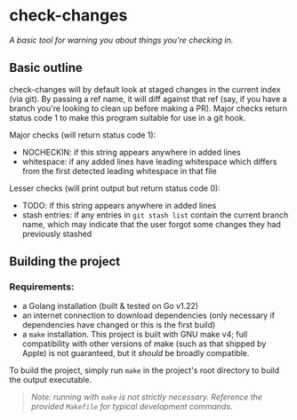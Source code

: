 # check-changes

*A basic tool for warning you about things you're checking in.*

## Basic outline

check-changes will by default look at staged changes in the current index (via git). By passing a ref name, it will diff against that ref (say, if you have a branch you're looking to clean up before making a PR). Major checks return status code 1 to make this program suitable for use in a git hook.

Major checks (will return status code 1):

- NOCHECKIN: if this string appears anywhere in added lines
- whitespace: if any added lines have leading whitespace which differs from the first detected leading whitespace in that file

Lesser checks (will print output but return status code 0):

- TODO: if this string appears anywhere in added lines
- stash entries: if any entries in `git stash list` contain the current branch name, which may indicate that the user forgot some changes they had previously stashed

## Building the project

### Requirements:

- a Golang installation (built & tested on Go v1.22)
- an internet connection to download dependencies (only necessary if dependencies have changed or this is the first build)
- a `make` installation. This project is built with GNU make v4; full compatibility with other versions of make (such as that shipped by Apple) is not guaranteed, but it _should_ be broadly compatible.

To build the project, simply run `make` in the project's root directory to build the output executable.

> _Note: running with `make` is not strictly necessary. Reference the provided `Makefile` for typical development commands._
